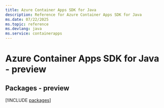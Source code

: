 ```yaml
---
title: Azure Container Apps SDK for Java
description: Reference for Azure Container Apps SDK for Java
ms.date: 07/22/2025
ms.topic: reference
ms.devlang: java
ms.service: containerapps
---
```

# Azure Container Apps SDK for Java - preview
## Packages - preview
[!INCLUDE [packages](container-apps-index.md)]